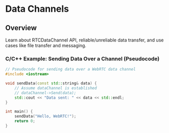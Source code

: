 # Data Channels

## Overview
Learn about RTCDataChannel API, reliable/unreliable data transfer, and use cases like file transfer and messaging.

### C/C++ Example: Sending Data Over a Channel (Pseudocode)
```cpp
// Pseudocode for sending data over a WebRTC data channel
#include <iostream>

void sendData(const std::string& data) {
    // Assume dataChannel is established
    // dataChannel->Send(data);
    std::cout << "Data sent: " << data << std::endl;
}

int main() {
    sendData("Hello, WebRTC!");
    return 0;
}
```
